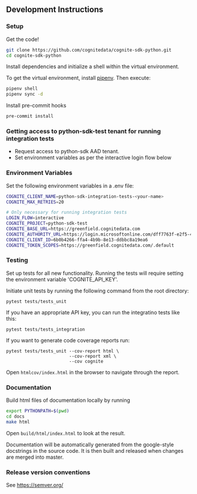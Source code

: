 ## Development Instructions

### Setup

Get the code!

```bash
git clone https://github.com/cognitedata/cognite-sdk-python.git
cd cognite-sdk-python
```

Install dependencies and initialize a shell within the virtual environment.

To get the virtual environment, install [pipenv](https://pypi.org/project/pipenv/). Then execute:

```bash
pipenv shell
pipenv sync -d
```

Install pre-commit hooks

```bash
pre-commit install
```

### Getting access to python-sdk-test tenant for running integration tests

- Request access to python-sdk AAD tenant.
- Set environment variables as per the interactive login flow below

### Environment Variables

Set the following environment variables in a .env file:

```bash
COGNITE_CLIENT_NAME=python-sdk-integration-tests-<your-name>
COGNITE_MAX_RETRIES=20

# Only necessary for running integration tests
LOGIN_FLOW=interactive
COGNITE_PROJECT=python-sdk-test
COGNITE_BASE_URL=https://greenfield.cognitedata.com
COGNITE_AUTHORITY_URL=https://login.microsoftonline.com/dff7763f-e2f5-4ffd-9b8a-4ba4bafba5ea
COGNITE_CLIENT_ID=6b0b4266-ffa4-4b9b-8e13-ddbbc8a19ea6
COGNITE_TOKEN_SCOPES=https://greenfield.cognitedata.com/.default
```

### Testing

Set up tests for all new functionality. Running the tests will require setting the environment
variable 'COGNITE_API_KEY'.

Initiate unit tests by running the following command from the root directory:

`pytest tests/tests_unit`

If you have an appropriate API key, you can run the integratino tests like this:

`pytest tests/tests_integration`

If you want to generate code coverage reports run:

```
pytest tests/tests_unit --cov-report html \
                        --cov-report xml \
                        --cov cognite
```

Open `htmlcov/index.html` in the browser to navigate through the report.

### Documentation

Build html files of documentation locally by running

```bash
export PYTHONPATH=$(pwd)
cd docs
make html
```

Open `build/html/index.html` to look at the result.

Documentation will be automatically generated from the google-style docstrings in the source code.
It is then built and released when changes are merged into master.

### Release version conventions

See https://semver.org/
